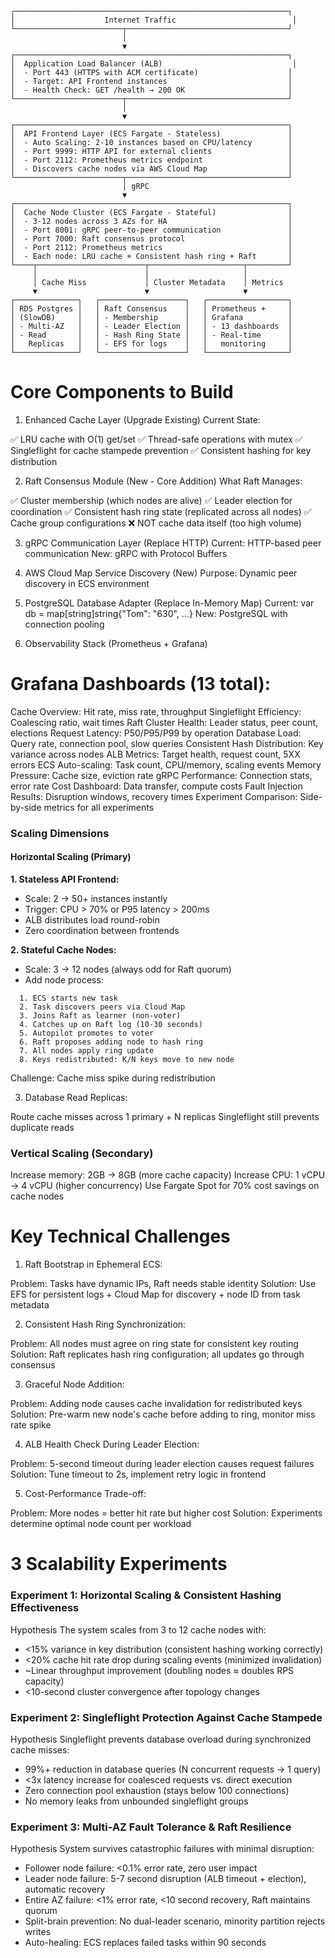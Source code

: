 ```
┌─────────────────────────────────────────────────────────────┐
│                    Internet Traffic                          │
└────────────────────────┬────────────────────────────────────┘
                         │
                         ▼
┌─────────────────────────────────────────────────────────────┐
│  Application Load Balancer (ALB)                             │
│  - Port 443 (HTTPS with ACM certificate)                    │
│  - Target: API Frontend instances                           │
│  - Health Check: GET /health → 200 OK                       │
└────────────────────────┬────────────────────────────────────┘
                         │
                         ▼
┌─────────────────────────────────────────────────────────────┐
│  API Frontend Layer (ECS Fargate - Stateless)               │
│  - Auto Scaling: 2-10 instances based on CPU/latency        │
│  - Port 9999: HTTP API for external clients                 │
│  - Port 2112: Prometheus metrics endpoint                   │
│  - Discovers cache nodes via AWS Cloud Map                  │
└────────────────────────┬────────────────────────────────────┘
                         │ gRPC
                         ▼
┌─────────────────────────────────────────────────────────────┐
│  Cache Node Cluster (ECS Fargate - Stateful)                │
│  - 3-12 nodes across 3 AZs for HA                           │
│  - Port 8001: gRPC peer-to-peer communication               │
│  - Port 7000: Raft consensus protocol                       │
│  - Port 2112: Prometheus metrics                            │
│  - Each node: LRU cache + Consistent hash ring + Raft       │
└────┬────────────────────────┬─────────────────────┬─────────┘
     │                        │                     │
     │ Cache Miss             │ Cluster Metadata    │ Metrics
     ▼                        ▼                     ▼
┌──────────────┐   ┌───────────────────┐   ┌──────────────────┐
│ RDS Postgres │   │ Raft Consensus    │   │ Prometheus +     │
│ (SlowDB)     │   │ - Membership      │   │ Grafana          │
│ - Multi-AZ   │   │ - Leader Election │   │ - 13 dashboards  │
│ - Read       │   │ - Hash Ring State │   │ - Real-time      │
│   Replicas   │   │ - EFS for logs    │   │   monitoring     │
└──────────────┘   └───────────────────┘   └──────────────────┘
```

# Core Components to Build
1. Enhanced Cache Layer (Upgrade Existing)
Current State:

✅ LRU cache with O(1) get/set
✅ Thread-safe operations with mutex
✅ Singleflight for cache stampede prevention
✅ Consistent hashing for key distribution

2. Raft Consensus Module (New - Core Addition)
What Raft Manages:

✅ Cluster membership (which nodes are alive)
✅ Leader election for coordination
✅ Consistent hash ring state (replicated across all nodes)
✅ Cache group configurations
❌ NOT cache data itself (too high volume)

3. gRPC Communication Layer (Replace HTTP)
Current: HTTP-based peer communication
New: gRPC with Protocol Buffers

4. AWS Cloud Map Service Discovery (New)
Purpose: Dynamic peer discovery in ECS environment

5. PostgreSQL Database Adapter (Replace In-Memory Map)
Current: var db = map[string]string{"Tom": "630", ...}
New: PostgreSQL with connection pooling

6. Observability Stack (Prometheus + Grafana)

# Grafana Dashboards (13 total):

Cache Overview: Hit rate, miss rate, throughput
Singleflight Efficiency: Coalescing ratio, wait times
Raft Cluster Health: Leader status, peer count, elections
Request Latency: P50/P95/P99 by operation
Database Load: Query rate, connection pool, slow queries
Consistent Hash Distribution: Key variance across nodes
ALB Metrics: Target health, request count, 5XX errors
ECS Auto-scaling: Task count, CPU/memory, scaling events
Memory Pressure: Cache size, eviction rate
gRPC Performance: Connection stats, error rate
Cost Dashboard: Data transfer, compute costs
Fault Injection Results: Disruption windows, recovery times
Experiment Comparison: Side-by-side metrics for all experiments

### **Scaling Dimensions**

#### **Horizontal Scaling (Primary)**

**1. Stateless API Frontend:**
- Scale: 2 → 50+ instances instantly
- Trigger: CPU > 70% or P95 latency > 200ms
- ALB distributes load round-robin
- Zero coordination between frontends

**2. Stateful Cache Nodes:**
- Scale: 3 → 12 nodes (always odd for Raft quorum)
- Add node process:
```
  1. ECS starts new task
  2. Task discovers peers via Cloud Map
  3. Joins Raft as learner (non-voter)
  4. Catches up on Raft log (10-30 seconds)
  5. Autopilot promotes to voter
  6. Raft proposes adding node to hash ring
  7. All nodes apply ring update
  8. Keys redistributed: K/N keys move to new node
```
Challenge: Cache miss spike during redistribution

3. Database Read Replicas:

Route cache misses across 1 primary + N replicas
Singleflight still prevents duplicate reads

### Vertical Scaling (Secondary)

Increase memory: 2GB → 8GB (more cache capacity)
Increase CPU: 1 vCPU → 4 vCPU (higher concurrency)
Use Fargate Spot for 70% cost savings on cache nodes

# Key Technical Challenges
1. Raft Bootstrap in Ephemeral ECS:

Problem: Tasks have dynamic IPs, Raft needs stable identity
Solution: Use EFS for persistent logs + Cloud Map for discovery + node ID from task metadata

2. Consistent Hash Ring Synchronization:

Problem: All nodes must agree on ring state for consistent key routing
Solution: Raft replicates hash ring configuration; all updates go through consensus

3. Graceful Node Addition:

Problem: Adding node causes cache invalidation for redistributed keys
Solution: Pre-warm new node's cache before adding to ring, monitor miss rate spike

4. ALB Health Check During Leader Election:

Problem: 5-second timeout during leader election causes request failures
Solution: Tune timeout to 2s, implement retry logic in frontend

5. Cost-Performance Trade-off:

Problem: More nodes = better hit rate but higher cost
Solution: Experiments determine optimal node count per workload


# 3 Scalability Experiments

### Experiment 1: Horizontal Scaling & Consistent Hashing Effectiveness
Hypothesis
The system scales from 3 to 12 cache nodes with:

- <15% variance in key distribution (consistent hashing working correctly)
- <20% cache hit rate drop during scaling events (minimized invalidation)
- ~Linear throughput improvement (doubling nodes ≈ doubles RPS capacity)
- <10-second cluster convergence after topology changes

### Experiment 2: Singleflight Protection Against Cache Stampede
Hypothesis
Singleflight prevents database overload during synchronized cache misses:

- 99%+ reduction in database queries (N concurrent requests → 1 query)
- <3x latency increase for coalesced requests vs. direct execution
- Zero connection pool exhaustion (stays below 100 connections)
- No memory leaks from unbounded singleflight groups

### Experiment 3: Multi-AZ Fault Tolerance & Raft Resilience
Hypothesis
System survives catastrophic failures with minimal disruption:

- Follower node failure: <0.1% error rate, zero user impact
- Leader node failure: 5-7 second disruption (ALB timeout + election), automatic recovery
- Entire AZ failure: <1% error rate, <10 second recovery, Raft maintains quorum
- Split-brain prevention: No dual-leader scenario, minority partition rejects writes
- Auto-healing: ECS replaces failed tasks within 90 seconds